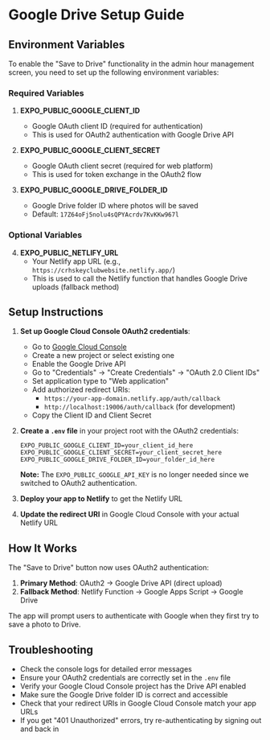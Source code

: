# Google Drive Setup Guide

## Environment Variables

To enable the "Save to Drive" functionality in the admin hour management screen, you need to set up the following environment variables:

### Required Variables

1. **EXPO_PUBLIC_GOOGLE_CLIENT_ID**
   - Google OAuth client ID (required for authentication)
   - This is used for OAuth2 authentication with Google Drive API

2. **EXPO_PUBLIC_GOOGLE_CLIENT_SECRET**
   - Google OAuth client secret (required for web platform)
   - This is used for token exchange in the OAuth2 flow

3. **EXPO_PUBLIC_GOOGLE_DRIVE_FOLDER_ID**
   - Google Drive folder ID where photos will be saved
   - Default: `17Z64oFj5nolu4sQPYAcrdv7KvKKw967l`

### Optional Variables

4. **EXPO_PUBLIC_NETLIFY_URL**
   - Your Netlify app URL (e.g., `https://crhskeyclubwebsite.netlify.app/`)
   - This is used to call the Netlify function that handles Google Drive uploads (fallback method)

## Setup Instructions

1. **Set up Google Cloud Console OAuth2 credentials**:
   - Go to [Google Cloud Console](https://console.cloud.google.com/)
   - Create a new project or select existing one
   - Enable the Google Drive API
   - Go to "Credentials" → "Create Credentials" → "OAuth 2.0 Client IDs"
   - Set application type to "Web application"
   - Add authorized redirect URIs:
     - `https://your-app-domain.netlify.app/auth/callback`
     - `http://localhost:19006/auth/callback` (for development)
   - Copy the Client ID and Client Secret

2. **Create a `.env` file** in your project root with the OAuth2 credentials:
   ```
   EXPO_PUBLIC_GOOGLE_CLIENT_ID=your_client_id_here
   EXPO_PUBLIC_GOOGLE_CLIENT_SECRET=your_client_secret_here
   EXPO_PUBLIC_GOOGLE_DRIVE_FOLDER_ID=your_folder_id_here
   ```

   **Note:** The `EXPO_PUBLIC_GOOGLE_API_KEY` is no longer needed since we switched to OAuth2 authentication.

3. **Deploy your app to Netlify** to get the Netlify URL

4. **Update the redirect URI** in Google Cloud Console with your actual Netlify URL

## How It Works

The "Save to Drive" button now uses OAuth2 authentication:

1. **Primary Method**: OAuth2 → Google Drive API (direct upload)
2. **Fallback Method**: Netlify Function → Google Apps Script → Google Drive

The app will prompt users to authenticate with Google when they first try to save a photo to Drive.

## Troubleshooting

- Check the console logs for detailed error messages
- Ensure your OAuth2 credentials are correctly set in the `.env` file
- Verify your Google Cloud Console project has the Drive API enabled
- Make sure the Google Drive folder ID is correct and accessible
- Check that your redirect URIs in Google Cloud Console match your app URLs
- If you get "401 Unauthorized" errors, try re-authenticating by signing out and back in 